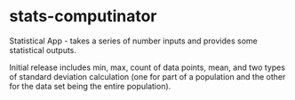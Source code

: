 # stats-computinator
Statistical App - takes a series of number inputs and provides some statistical outputs.

Initial release includes min, max, count of data points, mean, and two types 
of standard deviation calculation (one for part of a population and the other
for the data set being the entire population).

